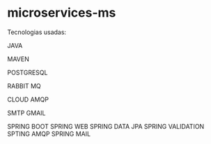 # microservices-ms

Tecnologias usadas:

JAVA

MAVEN

POSTGRESQL

RABBIT MQ

CLOUD AMQP

SMTP GMAIL

SPRING BOOT
SPRING WEB
SPRING DATA JPA
SPRING VALIDATION
SPTING AMQP
SPRING MAIL